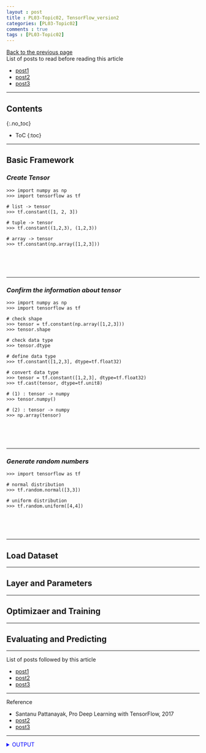 ```yaml
---
layout : post
title : PL03-Topic02, TensorFlow_version2
categories: [PL03-Topic02]
comments : true
tags : [PL03-Topic02]
---
```

[Back to the previous page](https://userdyk-github.github.io/pl03/PL03-Libraries.html) <br>
List of posts to read before reading this article
- <a href='https://userdyk-github.github.io/'>post1</a>
- <a href='https://userdyk-github.github.io/'>post2</a>
- <a href='https://userdyk-github.github.io/'>post3</a>

---

## Contents
{:.no_toc}

* ToC
{:toc}

<hr class="division1">

## **Basic Framework**

### ***Create Tensor***

```
>>> import numpy as np
>>> import tensorflow as tf

# list -> tensor
>>> tf.constant([1, 2, 3])

# tuple -> tensor
>>> tf.constant((1,2,3), (1,2,3))

# array -> tensor
>>> tf.constant(np.array([1,2,3]))

```
<br><br><br>

---

### ***Confirm the information about tensor***

```
>>> import numpy as np
>>> import tensorflow as tf

# check shape
>>> tensor = tf.constant(np.array([1,2,3]))
>>> tensor.shape

# check data type
>>> tensor.dtype

# define data type
>>> tf.constant([1,2,3], dtype=tf.float32)

# convert data type
>>> tensor = tf.constant([1,2,3], dtype=tf.float32)
>>> tf.cast(tensor, dtype=tf.unit8)

# (1) : tensor -> numpy
>>> tensor.numpy()

# (2) : tensor -> numpy
>>> np.array(tensor)

```
<br><br><br>

---

### ***Generate random numbers***

```
>>> import tensorflow as tf

# normal distribution
>>> tf.random.normal([3,3])

# uniform distribution
>>> tf.random.uniform([4,4])

```

<br><br><br>

<hr class="division2">

## **Load Dataset**

<hr class="division2">

## **Layer and Parameters**

<hr class="division2">

## **Optimizaer and Training**

<hr class="division2">

## **Evaluating and Predicting**

<hr class="division1">

List of posts followed by this article
- [post1](https://userdyk-github.github.io/)
- <a href='https://userdyk-github.github.io/'>post2</a>
- <a href='https://userdyk-github.github.io/'>post3</a>

---

Reference
- Santanu Pattanayak, Pro Deep Learning with TensorFlow, 2017
- <a href='https://userdyk-github.github.io/'>post2</a>
- <a href='https://userdyk-github.github.io/'>post3</a>

---

<details markdown="1">
<summary class='jb-small' style="color:blue">OUTPUT</summary>
<hr class='division3'>
    <details markdown="1">
    <summary class='jb-small' style="color:red">OUTPUT</summary>
    <hr class='division3_1'>
    <hr class='division3_1'>
    </details>
<hr class='division3'>
</details>

